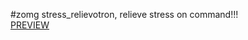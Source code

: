 #zomg stress_relievotron,
relieve stress on command!!!
<br>
<a href = "https://rawgit.com/vladinfolink/stress_relievotron/master/index.html" target="blank">PREVIEW</a>
